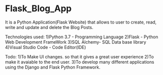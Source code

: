 # Flask_Blog_App
It is a Python Application(Flask Website) that allows to user to create, read, write and update and delete the Blog Posts. 

Technologies used:
1)Python 3.7 - Programming Language
2)Flask - Python Web Development FrameWork
3)SQL Alchemy- SQL Data base library
4)Visual Studio Code - Code Editor(IDE)

Todo:
1)To Make UI changes. so that it gives a great user experience
2)To make it avaiable to the end user. 
3)To develop many different applications using the Django and Flask Python Framework. 

